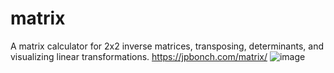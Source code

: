 # matrix
A matrix calculator for 2x2 inverse matrices, transposing, determinants, and visualizing linear transformations.
https://jpbonch.com/matrix/
![image](https://user-images.githubusercontent.com/47366914/141027959-178cf984-8b97-4934-8d4e-ddbf90b4edbe.png)
